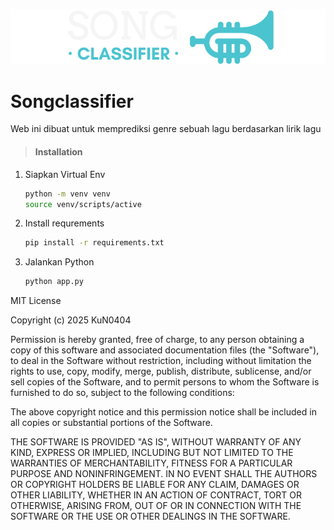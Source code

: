 ![Screenshot](static/images/logo-default-296x52.png)

# Songclassifier

Web ini dibuat untuk memprediksi genre sebuah lagu berdasarkan lirik lagu

> #### Installation
1. Siapkan Virtual Env
    ```bash
    python -m venv venv
    source venv/scripts/active

2. Install requrements
    ```bash
    pip install -r requirements.txt

3. Jalankan Python
    ```bash
    python app.py

MIT License

Copyright (c) 2025 KuN0404

Permission is hereby granted, free of charge, to any person obtaining a copy
of this software and associated documentation files (the "Software"), to deal
in the Software without restriction, including without limitation the rights
to use, copy, modify, merge, publish, distribute, sublicense, and/or sell
copies of the Software, and to permit persons to whom the Software is
furnished to do so, subject to the following conditions:

The above copyright notice and this permission notice shall be included in all
copies or substantial portions of the Software.

THE SOFTWARE IS PROVIDED "AS IS", WITHOUT WARRANTY OF ANY KIND, EXPRESS OR
IMPLIED, INCLUDING BUT NOT LIMITED TO THE WARRANTIES OF MERCHANTABILITY,
FITNESS FOR A PARTICULAR PURPOSE AND NONINFRINGEMENT. IN NO EVENT SHALL THE
AUTHORS OR COPYRIGHT HOLDERS BE LIABLE FOR ANY CLAIM, DAMAGES OR OTHER
LIABILITY, WHETHER IN AN ACTION OF CONTRACT, TORT OR OTHERWISE, ARISING FROM,
OUT OF OR IN CONNECTION WITH THE SOFTWARE OR THE USE OR OTHER DEALINGS IN THE
SOFTWARE.
